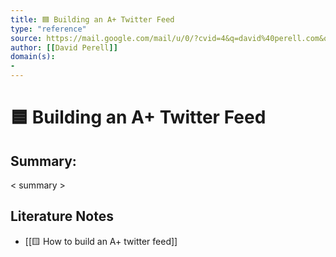 ```yaml
---
title: 🟦 Building an A+ Twitter Feed
type: "reference"
source: https://mail.google.com/mail/u/0/?cvid=4&q=david%40perell.com&qs=true&qt=david%40perell.com.1&search=query&th=%23thread-f%3A1664531777873616353&ui=2&ver=1nj101dboqm98&view=btop 
author: [[David Perell]]
domain(s):
- 
---
```

# 🟦 Building an A+ Twitter Feed

## Summary:

< summary >

## Literature Notes

- [[🟨 How to build an A+ twitter feed]]
